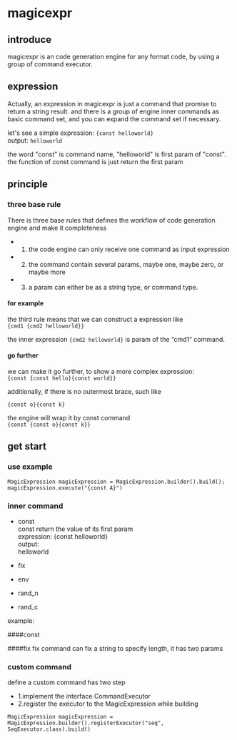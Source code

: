 # magicexpr

## introduce
magicexpr is an code generation engine for any format code, by using a group of command executor.

## expression 

Actually, an expression in magicexpr is just a command that promise to return a string result. and there is a group of engine inner commands as basic command set, and you can expand the command set if necessary.  

let's see a simple expression: 
  ```{const helloworld}```    
output: 
  ```helloworld```  

the word "const" is command name, "helloworld" is first param of "const". the function of const command is just return the first param  

## principle
### three base rule
There is three base rules that defines the workflow of code generation engine and make it completeness  

- 1. the code engine can only receive one command as input expression
- 2. the command contain several params, maybe one, maybe zero, or maybe more
- 3. a param can either be as a string type, or command type.

#### for example
the third rule means that we can construct a expression like  
  ```{cmd1 {cmd2 helloworld}}```  

the inner expression ```{cmd2 helloworld}``` is param of the “cmd1” command.  

#### go further 
we can make it go further, to show a more complex expression:  
  ```{const {const hello}{const world}} ```  


additionally, if there is no outermost brace, such like   

  ```{const o}{const k}```  


the engine will wrap it by const command  
  ```{const {const o}{const k}}```



## get start


### use example
```
MagicExpression magicExpression = MagicExpression.builder().build();
magicExpression.execute("{const A}")
```  

### inner command
- const  
const return the value of its first param  
expression: 
 {const helloworld}  
output:  
helloworld

- fix
- env
- rand_n
- rand_c

example:  

####const
 

####fix
fix command can fix a string to specify length, it has two params


### custom command
define a custom command has two step
- 1.implement the interface CommandExecutor
- 2.register the executor to the MagicExpression while building
 
```
MagicExpression magicExpression = MagicExpression.builder().registerExecutor("seq", SeqExecutor.class).build()

```

